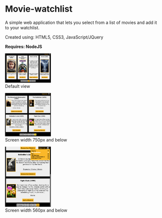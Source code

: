# Movie-watchlist

A simple web application that lets you select from a list of movies and add it to your watchlist.

Created using: HTML5, CSS3, JavaScript/JQuery

<strong>Requires: NodeJS</strong>

<img src="public/screenshots/desktop.png" width="30%" height="30%" alt="default view" /><br/>
Default view

<img src="public/screenshots/screen-width-750.png" width="30%" height="30%" alt="screen width 750px and below" /><br />
Screen width 750px and below

<img src="public/screenshots/screen-width-560.png" width="30%" height="30%" alt="screen width 560px and below" /><br />
Screen width 560px and below
